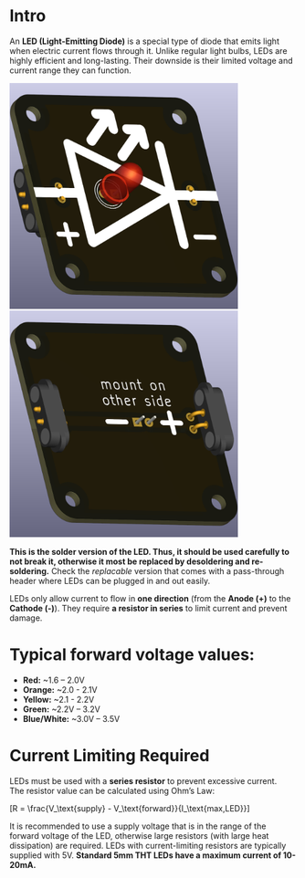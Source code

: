 # Intro  
An **LED (Light-Emitting Diode)** is a special type of diode that emits light when electric current flows through it. Unlike regular light bulbs, LEDs are highly efficient and long-lasting. Their downside is their limited voltage and current range they can function.

<img src="component_LED_THT_TOP.png" alt="Circuit Diagram" width="400"> <img src="component_LED_THT_BOTTOM.png" alt="Circuit Diagram" width="400">

**This is the solder version of the LED. Thus, it should be used carefully to not break it, otherwise it most be replaced by desoldering and re-soldering.** Check the *replacable* version that comes with a pass-through header where LEDs can be plugged in and out easily.

LEDs only allow current to flow in **one direction** (from the **Anode (+)** to the **Cathode (-)**). They require **a resistor in series** to limit current and prevent damage.  

# Typical forward voltage values:  
- **Red:** ~1.6 – 2.0V  
- **Orange:** ~2.0 - 2.1V
- **Yellow:** ~2.1 - 2.2V
- **Green:** ~2.2V – 3.2V  
- **Blue/White:** ~3.0V – 3.5V  

# Current Limiting Required
LEDs must be used with a **series resistor** to prevent excessive current.  
The resistor value can be calculated using Ohm’s Law:  

\[R = \frac{V_\text{supply} - V_\text{forward}}{I_\text{max,LED}}\]

It is recommended to use a supply voltage that is in the range of the forward voltage of the LED, otherwise large resistors (with large heat dissipation) are required. LEDs with current-limiting resistors are typically supplied with 5V. **Standard 5mm THT LEDs have a maximum current of 10-20mA.**
